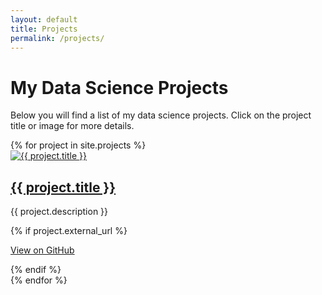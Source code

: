 ```yaml
---
layout: default
title: Projects
permalink: /projects/
---
```


# My Data Science Projects
Below you will find a list of my data science projects. Click on the project title or image for more details.

<div id="projects">
  {% for project in site.projects %}
    <div class="project">
      <a href="{{ project.internal_url | relative_url }}">
        <img src="{{ project.image }}" alt="{{ project.title }}" />
        <h2>{{ project.title }}</h2>
      </a>
      <p>{{ project.description }}</p>
      {% if project.external_url %}
        <p><a href="{{ project.external_url }}" target="_blank">View on GitHub</a></p>
      {% endif %}
    </div>
  {% endfor %}
</div>

